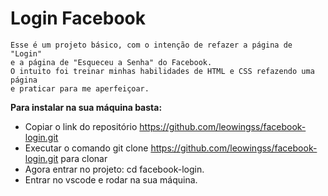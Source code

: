 # Login Facebook 

    Esse é um projeto básico, com o intenção de refazer a página de "Login" 
    e a página de "Esqueceu a Senha" do Facebook.
    O intuito foi treinar minhas habilidades de HTML e CSS refazendo uma página
    e praticar para me aperfeiçoar.

**Para instalar na sua máquina basta:**
 - Copiar o link do repositório https://github.com/leowingss/facebook-login.git
 - Executar o comando git clone https://github.com/leowingss/facebook-login.git para clonar
 - Agora entrar no projeto: cd facebook-login.
 - Entrar no vscode e rodar na sua máquina. 
